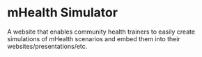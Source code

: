 # mHealth Simulator #

A website that enables community health trainers to easily create simulations of mHealth scenarios and embed them into their websites/presentations/etc.
